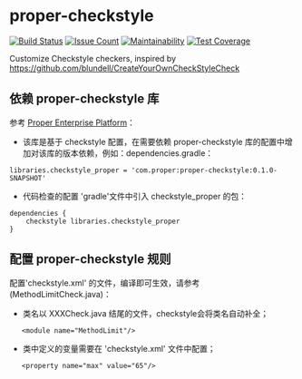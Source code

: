 proper-checkstyle
=================

[![Build Status](https://travis-ci.org/propersoft-cn/proper-checkstyle.svg?branch=master)](https://travis-ci.org/propersoft-cn/proper-checkstyle)
[![Issue Count](https://codeclimate.com/github/propersoft-cn/proper-checkstyle/badges/issue_count.svg)](https://codeclimate.com/github/propersoft-cn/proper-checkstyle)
[![Maintainability](https://api.codeclimate.com/v1/badges/007c133edca4e4c7575a/maintainability)](https://codeclimate.com/github/propersoft-cn/proper-checkstyle/maintainability)
[![Test Coverage](https://api.codeclimate.com/v1/badges/007c133edca4e4c7575a/test_coverage)](https://codeclimate.com/github/propersoft-cn/proper-checkstyle/test_coverage)

Customize Checkstyle checkers, inspired by https://github.com/blundell/CreateYourOwnCheckStyleCheck

依赖 proper-checkstyle 库
------------------------

参考 [Proper Enterprise Platform](https://github.com/propersoft-cn/proper-enterprise-platform/tree/v0.5.x)：
* 该库是基于 checkstyle 配置，在需要依赖 proper-checkstyle 库的配置中增加对该库的版本依赖，例如：dependencies.gradle：
````
libraries.checkstyle_proper = 'com.proper:proper-checkstyle:0.1.0-SNAPSHOT'
````
* 代码检查的配置 'gradle'文件中引入 checkstyle_proper 的包：
````
dependencies {
    checkstyle libraries.checkstyle_proper
}
````

配置 proper-checkstyle 规则
------------------------
配置'checkstyle.xml' 的文件，编译即可生效，请参考 (MethodLimitCheck.java)：
* 类名以 XXXCheck.java 结尾的文件，checkstyle会将类名自动补全；
````
   <module name="MethodLimit"/>
````
* 类中定义的变量需要在 'checkstyle.xml' 文件中配置；

````
   <property name="max" value="65"/>
````